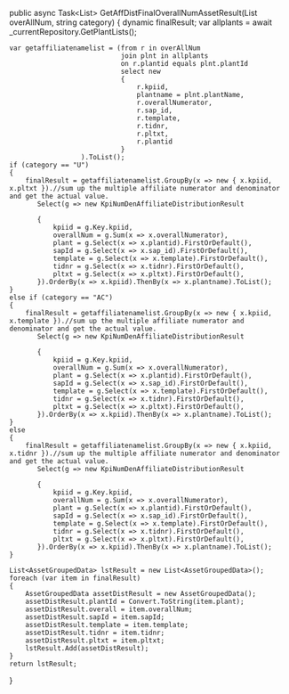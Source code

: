 public async Task<List<AssetGroupedData>> GetAffDistFinalOverallNumAssetResult(List<KpiNumeratorDenominatorAffiliateDistribution> overAllNum, string category)
{
    dynamic finalResult;
    var allplants = await _currentRepository.GetPlantLists();

    var getaffiliatenamelist = (from r in overAllNum
                                join plnt in allplants
                                on r.plantid equals plnt.plantId
                                select new
                                {
                                    r.kpiid,
                                    plantname = plnt.plantName,
                                    r.overallNumerator,
                                    r.sap_id,
                                    r.template,
                                    r.tidnr,
                                    r.pltxt,
                                    r.plantid
                                }
                      ).ToList();
    if (category == "U")
    {
        finalResult = getaffiliatenamelist.GroupBy(x => new { x.kpiid, x.pltxt }).//sum up the multiple affiliate numerator and denominator and get the actual value.
           Select(g => new KpiNumDenAffiliateDistributionResult

           {
               kpiid = g.Key.kpiid,
               overallNum = g.Sum(x => x.overallNumerator),
               plant = g.Select(x => x.plantid).FirstOrDefault(),
               sapId = g.Select(x => x.sap_id).FirstOrDefault(),
               template = g.Select(x => x.template).FirstOrDefault(),
               tidnr = g.Select(x => x.tidnr).FirstOrDefault(),
               pltxt = g.Select(x => x.pltxt).FirstOrDefault(),
           }).OrderBy(x => x.kpiid).ThenBy(x => x.plantname).ToList();
    }
    else if (category == "AC")
    {
        finalResult = getaffiliatenamelist.GroupBy(x => new { x.kpiid, x.template }).//sum up the multiple affiliate numerator and denominator and get the actual value.
           Select(g => new KpiNumDenAffiliateDistributionResult

           {
               kpiid = g.Key.kpiid,
               overallNum = g.Sum(x => x.overallNumerator),
               plant = g.Select(x => x.plantid).FirstOrDefault(),
               sapId = g.Select(x => x.sap_id).FirstOrDefault(),
               template = g.Select(x => x.template).FirstOrDefault(),
               tidnr = g.Select(x => x.tidnr).FirstOrDefault(),
               pltxt = g.Select(x => x.pltxt).FirstOrDefault(),
           }).OrderBy(x => x.kpiid).ThenBy(x => x.plantname).ToList();
    }
    else
    {
        finalResult = getaffiliatenamelist.GroupBy(x => new { x.kpiid, x.tidnr }).//sum up the multiple affiliate numerator and denominator and get the actual value.
           Select(g => new KpiNumDenAffiliateDistributionResult

           {
               kpiid = g.Key.kpiid,
               overallNum = g.Sum(x => x.overallNumerator),
               plant = g.Select(x => x.plantid).FirstOrDefault(),
               sapId = g.Select(x => x.sap_id).FirstOrDefault(),
               template = g.Select(x => x.template).FirstOrDefault(),
               tidnr = g.Select(x => x.tidnr).FirstOrDefault(),
               pltxt = g.Select(x => x.pltxt).FirstOrDefault(),
           }).OrderBy(x => x.kpiid).ThenBy(x => x.plantname).ToList();
    }

    List<AssetGroupedData> lstResult = new List<AssetGroupedData>();
    foreach (var item in finalResult)
    {
        AssetGroupedData assetDistResult = new AssetGroupedData();
        assetDistResult.plantId = Convert.ToString(item.plant);
        assetDistResult.overall = item.overallNum;
        assetDistResult.sapId = item.sapId;
        assetDistResult.template = item.template;
        assetDistResult.tidnr = item.tidnr;
        assetDistResult.pltxt = item.pltxt;
        lstResult.Add(assetDistResult);
    }
    return lstResult;
}
